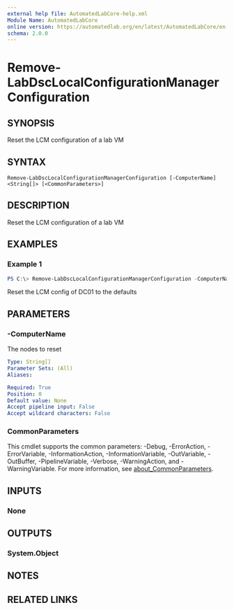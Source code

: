 ```yaml
---
external help file: AutomatedLabCore-help.xml
Module Name: AutomatedLabCore
online version: https://automatedlab.org/en/latest/AutomatedLabCore/en-us/Remove-LabDscLocalConfigurationManagerConfiguration
schema: 2.0.0
---
```


# Remove-LabDscLocalConfigurationManagerConfiguration

## SYNOPSIS
Reset the LCM configuration of a lab VM

## SYNTAX

```
Remove-LabDscLocalConfigurationManagerConfiguration [-ComputerName] <String[]> [<CommonParameters>]
```

## DESCRIPTION
Reset the LCM configuration of a lab VM

## EXAMPLES

### Example 1
```powershell
PS C:\> Remove-LabDscLocalConfigurationManagerConfiguration -ComputerName DC01
```

Reset the LCM config of DC01 to the defaults

## PARAMETERS

### -ComputerName
The nodes to reset

```yaml
Type: String[]
Parameter Sets: (All)
Aliases:

Required: True
Position: 0
Default value: None
Accept pipeline input: False
Accept wildcard characters: False
```

### CommonParameters
This cmdlet supports the common parameters: -Debug, -ErrorAction, -ErrorVariable, -InformationAction, -InformationVariable, -OutVariable, -OutBuffer, -PipelineVariable, -Verbose, -WarningAction, and -WarningVariable. For more information, see [about_CommonParameters](http://go.microsoft.com/fwlink/?LinkID=113216).

## INPUTS

### None
## OUTPUTS

### System.Object
## NOTES

## RELATED LINKS

